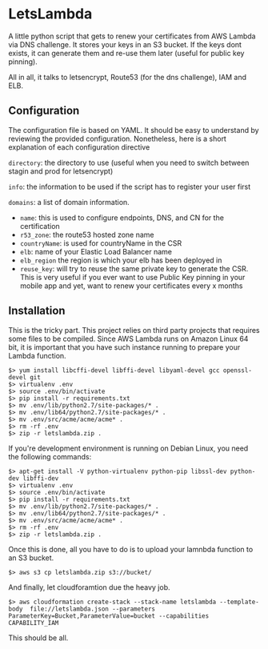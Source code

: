 # LetsLambda #

A little python script that gets to renew your certificates from AWS Lambda via DNS challenge. It stores your keys in an S3 bucket. If the keys dont exists, it can generate them and re-use them later (useful for public key pinning).

All in all, it talks to letsencrypt, Route53 (for the dns challenge), IAM and ELB.

## Configuration ##
The configuration file is based on YAML. It should be easy to understand by reviewing the provided configuration. Nonetheless, here is a short explanation of each configuration directive

`directory`: the directory to use (useful when you need to switch between stagin and prod for letsencrypt)

`info`: the information to be used if the script has to register your user first

`domains`: a list of domain information.

 - `name`: this is used to configure endpoints, DNS, and CN for the certification
 - `r53_zone`: the route53 hosted zone name
 - `countryName`: is used for countryName in the CSR
 - `elb`: name of your Elastic Load Balancer name
 - `elb_region` the region is which your elb has been deployed in
 - `reuse_key`: will try to reuse the same private key to generate the CSR. This is very useful if you ever want to use Public Key pinning in your mobile app and yet, want to renew your certificates every x months

## Installation ##

This is the tricky part. This project relies on third party projects that requires some files to be compiled. Since AWS Lambda runs on Amazon Linux 64 bit, it is important that you have such instance running to prepare your Lambda function.

    $> yum install libcffi-devel libffi-devel libyaml-devel gcc openssl-devel git
    $> virtualenv .env
    $> source .env/bin/activate
    $> pip install -r requirements.txt
    $> mv .env/lib/python2.7/site-packages/* .
    $> mv .env/lib64/python2.7/site-packages/* .
    $> mv .env/src/acme/acme/acme* .
    $> rm -rf .env
    $> zip -r letslambda.zip .

If you're development environment is running on Debian Linux, you need the following commands:

    $> apt-get install -V python-virtualenv python-pip libssl-dev python-dev libffi-dev
    $> virtualenv .env
    $> source .env/bin/activate
    $> pip install -r requirements.txt
    $> mv .env/lib/python2.7/site-packages/* .
    $> mv .env/lib64/python2.7/site-packages/* .
    $> mv .env/src/acme/acme/acme* .
    $> rm -rf .env
    $> zip -r letslambda.zip .

Once this is done, all you have to do is to upload your lamnbda function to an S3 bucket.

    $> aws s3 cp letslambda.zip s3://bucket/

And finally, let cloudforamtion due the heavy job.

    $> aws cloudformation create-stack --stack-name letslambda --template-body  file://letslambda.json --parameters ParameterKey=Bucket,ParameterValue=bucket --capabilities CAPABILITY_IAM


This should be all.
